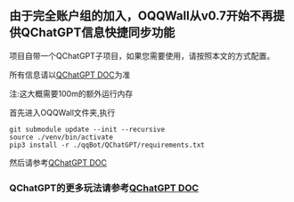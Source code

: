 ## 由于完全账户组的加入，OQQWall从v0.7开始不再提供QChatGPT信息快捷同步功能
项目自带一个QChatGPT子项目，如果您需要使用，请按照本文的方式配置。

所有信息请以[QChatGPT DOC](https://qchatgpt.rockchin.top/posts/config/)为准

注:这大概需要100m的额外运行内存

首先进入OQQWall文件夹,执行
```
git submodule update --init --recursive
source ./venv/bin/activate
pip3 install -r ./qqBot/QChatGPT/requirements.txt
```
然后请参考[QChatGPT DOC](https://qchatgpt.rockchin.top/posts/config/)
### QChatGPT的更多玩法请参考[QChatGPT DOC](https://qchatgpt.rockchin.top/posts/config/)